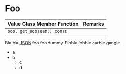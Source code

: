 # Foo

| Value Class Member Function | Remarks |
|-----------------------------|---------|
| `bool get_boolean() const` |          |

Bla bla [JSON] foo foo dummy.
Fibble fobble garble gungle.

[JSON]: https://tools.ietf.org/html/rfc8259

* a
* b
  - c
  - d
  
